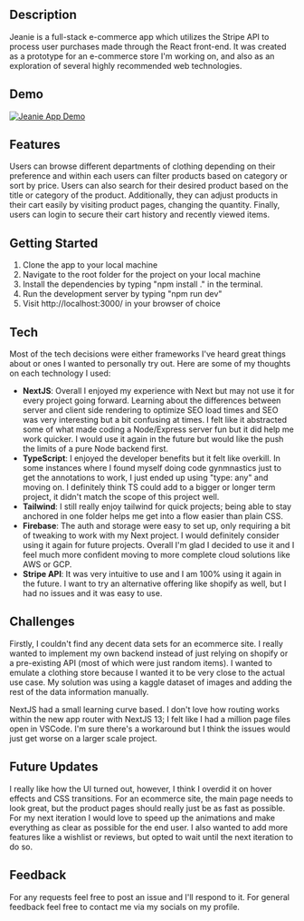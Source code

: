 ## Description
Jeanie is a full-stack e-commerce app which utilizes the Stripe API to process user purchases made through the React front-end. It was created as a prototype for an e-commerce store I'm working on, and also as an exploration of several highly recommended web technologies.

## Demo

[![Jeanie App Demo](https://img.youtube.com/vi/CHxTcQiFjGk/0.jpg)](https://www.youtube.com/watch?v=CHxTcQiFjGk)

## Features

Users can browse different departments of clothing depending on their preference and within each users can filter products based on category or sort by price. Users can also search for their desired product based on the title or category of the product. Additionally, they can adjust products in their cart easily by visiting product pages, changing the quantity. Finally, users can login to secure their cart history and recently viewed items. 

## Getting Started

1. Clone the app to your local machine
2. Navigate to the root folder for the project on your local machine
3. Install the dependencies by typing "npm install ." in the terminal.
4. Run the development server by typing "npm run dev"
5. Visit http://localhost:3000/ in your browser of choice

## Tech

Most of the tech decisions were either frameworks I've heard great things about or ones I wanted to personally try out. Here are some of my thoughts on each technology I used:
* **NextJS**: Overall I enjoyed my experience with Next but may not use it for every project going forward. Learning about the differences between server and client side rendering to optimize SEO load times and SEO was very interesting but a bit confusing at times. I felt like it abstracted some of what made coding a Node/Express server fun but it did help me work quicker. I would use it again in the future but would like the push the limits of a pure Node backend first. 
* **TypeScript**: I enjoyed the developer benefits but it felt like overkill. In some instances where I found myself doing code gynmnastics just to get the annotations to work, I just ended up using "type: any" and moving on. I definitely think TS could add to a bigger or longer term project, it didn't match the scope of this project well.
* **Tailwind**: I still really enjoy tailwind for quick projects; being able to stay anchored in one folder helps me get into a flow easier than plain CSS.
* **Firebase**: The auth and storage were easy to set up, only requiring a bit of tweaking to work with my Next project. I would definitely consider using it again for future projects. Overall I'm glad I decided to use it and I feel much more confident moving to more complete cloud solutions like AWS or GCP.
* **Stripe API**: It was very intuitive to use and I am 100% using it again in the future. I want to try an alternative offering like shopify as well, but I had no issues and it was easy to use.

## Challenges

Firstly, I couldn't find any decent data sets for an ecommerce site. I really wanted to implement my own backend instead of just relying on shopify or a pre-existing API (most of which were just random items). I wanted to emulate a clothing store because I wanted it to be very close to the actual use case. My solution was using a kaggle dataset of images and adding the rest of the data information manually.

NextJS had a small learning curve based. I don't love how routing works within the new app router with NextJS 13; I felt like I had a million page files open in VSCode. I'm sure there's a workaround but I think the issues would just get worse on a larger scale project. 

## Future Updates

I really like how the UI turned out, however, I think I overdid it on hover effects and CSS transitions. For an ecommerce site, the main page needs to look great, but the product pages should really just be as fast as possible. For my next iteration I would love to speed up the animations and make everything as clear as possible for the end user. I also wanted to add more features like a wishlist or reviews, but opted to wait until the next iteration to do so.


## Feedback
For any requests feel free to post an issue and I'll respond to it. For general feedback feel free to contact me via my socials on my profile.
